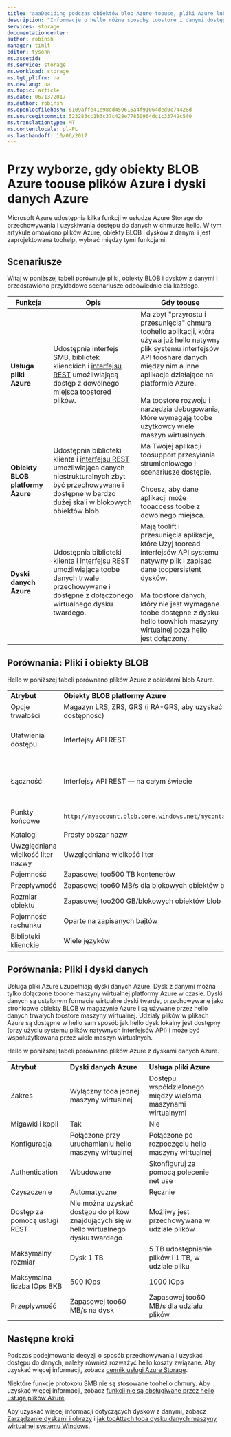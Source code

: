 ```yaml
---
title: "aaaDeciding podczas obiektów blob Azure toouse, pliki Azure lub dyski danych Azure"
description: "Informacje o hello różne sposoby toostore i danymi dostępu w Azure toohelp zdecydować, które toouse technologii."
services: storage
documentationcenter: 
author: robinsh
manager: timlt
editor: tysonn
ms.assetid: 
ms.service: storage
ms.workload: storage
ms.tgt_pltfrm: na
ms.devlang: na
ms.topic: article
ms.date: 06/13/2017
ms.author: robinsh
ms.openlocfilehash: 6109affe41e98ed459616a4f91064ded0c74428d
ms.sourcegitcommit: 523283cc1b3c37c428e77850964dc1c33742c5f0
ms.translationtype: MT
ms.contentlocale: pl-PL
ms.lasthandoff: 10/06/2017
---
```

# <a name="deciding-when-toouse-azure-blobs-azure-files-or-azure-data-disks"></a>Przy wyborze, gdy obiekty BLOB Azure toouse plików Azure i dyski danych Azure

Microsoft Azure udostępnia kilka funkcji w usłudze Azure Storage do przechowywania i uzyskiwania dostępu do danych w chmurze hello. W tym artykule omówiono plików Azure, obiekty BLOB i dysków z danymi i jest zaprojektowana toohelp, wybrać między tymi funkcjami.

## <a name="scenarios"></a>Scenariusze

Witaj w poniższej tabeli porównuje pliki, obiekty BLOB i dysków z danymi i przedstawiono przykładowe scenariusze odpowiednie dla każdego.

| Funkcja | Opis | Gdy toouse |
|--------------|-------------|-------------|
| **Usługa pliki Azure** | Udostępnia interfejs SMB, bibliotek klienckich i [interfejsu REST](/rest/api/storageservices/file-service-rest-api) umożliwiającą dostęp z dowolnego miejsca toostored plików. | Ma zbyt "przyrostu i przesunięcia" chmura toohello aplikacji, która używa już hello natywny plik systemu interfejsów API tooshare danych między nim a inne aplikacje działające na platformie Azure.<br/><br/>Ma toostore rozwoju i narzędzia debugowania, które wymagają toobe użytkowcy wiele maszyn wirtualnych. |
| **Obiekty BLOB platformy Azure** | Udostępnia biblioteki klienta i [interfejsu REST](/rest/api/storageservices/blob-service-rest-api) umożliwiająca danych niestrukturalnych zbyt być przechowywane i dostępne w bardzo dużej skali w blokowych obiektów blob. | Ma Twojej aplikacji toosupport przesyłania strumieniowego i scenariusze dostępie.<br/><br/>Chcesz, aby dane aplikacji może tooaccess toobe z dowolnego miejsca. |
| **Dyski danych Azure** | Udostępnia biblioteki klienta i [interfejsu REST](/rest/api/compute/virtualmachines/virtualmachines-create-or-update) umożliwiająca toobe danych trwale przechowywane i dostępne z dołączonego wirtualnego dysku twardego. | Mają toolift i przesunięcia aplikacje, które Użyj tooread interfejsów API systemu natywny plik i zapisać dane toopersistent dysków.<br/><br/>Ma toostore danych, który nie jest wymagane toobe dostępne z dysku hello toowhich maszyny wirtualnej poza hello jest dołączony. |

## <a name="comparison-files-and-blobs"></a>Porównania: Pliki i obiekty BLOB

Hello w poniższej tabeli porównano plików Azure z obiektami blob Azure.  
  
||||  
|-|-|-|  
|**Atrybut**|**Obiekty BLOB platformy Azure**|**Usługa pliki Azure**|  
|Opcje trwałości|Magazyn LRS, ZRS, GRS (i RA-GRS, aby uzyskać większą dostępność)|MAGAZYN LRS, GRS W WARSTWIE|  
|Ułatwienia dostępu|Interfejsy API REST|Interfejsy API REST<br /><br /> Protokół SMB 2.1 i 3.0 protokołu SMB (systemu plików standardowych interfejsów API)|  
|Łączność|Interfejsy API REST — na całym świecie|Interfejsy API REST - na całym świecie<br /><br /> Protokół SMB 2.1--w obrębie regionu<br /><br /> Protokół SMB 3.0 — na całym świecie|  
|Punkty końcowe|`http://myaccount.blob.core.windows.net/mycontainer/myblob`|`\\myaccount.file.core.windows.net\myshare\myfile.txt`<br /><br /> `http://myaccount.file.core.windows.net/myshare/myfile.txt`|  
|Katalogi|Prosty obszar nazw|Obiekty katalogu true|  
|Uwzględniana wielkość liter nazwy|Uwzględniana wielkość liter|Bez uwzględniania wielkości liter, ale w przypadku zachowania|  
|Pojemność|Zapasowej too500 TB kontenerów|Udziały plików 5 TB|  
|Przepływność|Zapasowej too60 MB/s dla blokowych obiektów blob|Zapasowej too60 MB/s na jedną akcję|  
|Rozmiar obiektu|Zapasowej too200 GB/blokowych obiektów blob|Too1TB/pliku|  
|Pojemność rachunku|Oparte na zapisanych bajtów|Na podstawie rozmiaru plików|  
|Biblioteki klienckie|Wiele języków|Wiele języków|  
  
## <a name="comparison-files-and-data-disks"></a>Porównania: Pliki i dyski danych

Usługa pliki Azure uzupełniają dyski danych Azure. Dysk z danymi można tylko dołączone tooone maszyny wirtualnej platformy Azure w czasie. Dyski danych są ustalonym formacie wirtualne dyski twarde, przechowywane jako stronicowe obiekty BLOB w magazynie Azure i są używane przez hello danych trwałych toostore maszyny wirtualnej. Udziały plików w plikach Azure są dostępne w hello sam sposób jak hello dysk lokalny jest dostępny (przy użyciu systemu plików natywnych interfejsów API) i może być współużytkowana przez wiele maszyn wirtualnych.  
 
Hello w poniższej tabeli porównano plików Azure z dyskami danych Azure.  
 
||||  
|-|-|-|  
|**Atrybut**|**Dyski danych Azure**|**Usługa pliki Azure**|  
|Zakres|Wyłączny tooa jednej maszyny wirtualnej|Dostępu współdzielonego między wieloma maszynami wirtualnymi|  
|Migawki i kopii|Tak|Nie|  
|Konfiguracja|Połączone przy uruchamianiu hello maszyny wirtualnej|Połączone po rozpoczęciu hello maszyny wirtualnej|  
|Authentication|Wbudowane|Skonfiguruj za pomocą polecenie net use|  
|Czyszczenie|Automatyczne|Ręcznie|  
|Dostęp za pomocą usługi REST|Nie można uzyskać dostępu do plików znajdujących się w hello wirtualnego dysku twardego|Możliwy jest przechowywana w udziale plików|  
|Maksymalny rozmiar|Dysk 1 TB|5 TB udostępnianie plików i 1 TB, w udziale pliku|  
|Maksymalna liczba IOps 8KB|500 IOps|1000 IOps|  
|Przepływność|Zapasowej too60 MB/s na dysk|Zapasowej too60 MB/s dla udziału plików|  

## <a name="next-steps"></a>Następne kroki

Podczas podejmowania decyzji o sposób przechowywania i uzyskać dostępu do danych, należy również rozważyć hello koszty związane. Aby uzyskać więcej informacji, zobacz [cennik usługi Azure Storage](https://azure.microsoft.com/pricing/details/storage/).
  
Niektóre funkcje protokołu SMB nie są stosowane toohello chmury. Aby uzyskać więcej informacji, zobacz [funkcji nie są obsługiwane przez hello usługa plików Azure](/rest/api/storageservices/features-not-supported-by-the-azure-file-service).
  
Aby uzyskać więcej informacji dotyczących dysków z danymi, zobacz [Zarządzanie dyskami i obrazy](storage-about-disks-and-vhds-linux.md) i [jak tooAttach tooa dysku danych maszyny wirtualnej systemu Windows](../virtual-machines/windows/classic/attach-disk.md).
